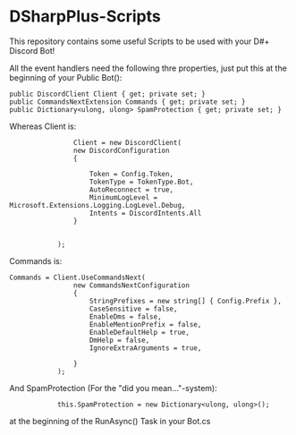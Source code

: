 # DSharpPlus-Scripts

This repository contains some useful Scripts to be used with your D#+ Discord Bot!

All the event handlers need the following thre properties, just put this at the beginning of your Public Bot():

```
public DiscordClient Client { get; private set; }
public CommandsNextExtension Commands { get; private set; }
public Dictionary<ulong, ulong> SpamProtection { get; private set; }
```

Whereas Client is:
```
                Client = new DiscordClient(
                new DiscordConfiguration
                {

                    Token = Config.Token, 
                    TokenType = TokenType.Bot,
                    AutoReconnect = true,
                    MinimumLogLevel = Microsoft.Extensions.Logging.LogLevel.Debug,
                    Intents = DiscordIntents.All
                }


            );  
```
Commands is:
```
Commands = Client.UseCommandsNext(
                new CommandsNextConfiguration
                {
                    StringPrefixes = new string[] { Config.Prefix },
                    CaseSensitive = false,
                    EnableDms = false,
                    EnableMentionPrefix = false,
                    EnableDefaultHelp = true,
                    DmHelp = false,
                    IgnoreExtraArguments = true,

                }
            );
```
And SpamProtection (For the "did you mean..."-system):
```
            this.SpamProtection = new Dictionary<ulong, ulong>();

``` 
at the beginning of the RunAsync() Task  in your Bot.cs
            
            
            

